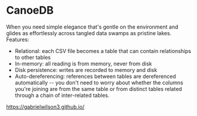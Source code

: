 # CanoeDB
When you need simple elegance that's gentle on the environment and glides as effortlessly across tangled data swamps as pristine lakes.
Features:
- Relational: each CSV file becomes a table that can contain relationships to other tables
- In-memory: all reading is from memory, never from disk
- Disk persistence: writes are recorded to memory and disk
- Auto-dereferencing: references between tables are dereferenced automatically -- you don't need to worry about whether the columns you're joining are from the same table or from distinct tables related through a chain of inter-related tables.

https://gabrielwilson3.github.io/
